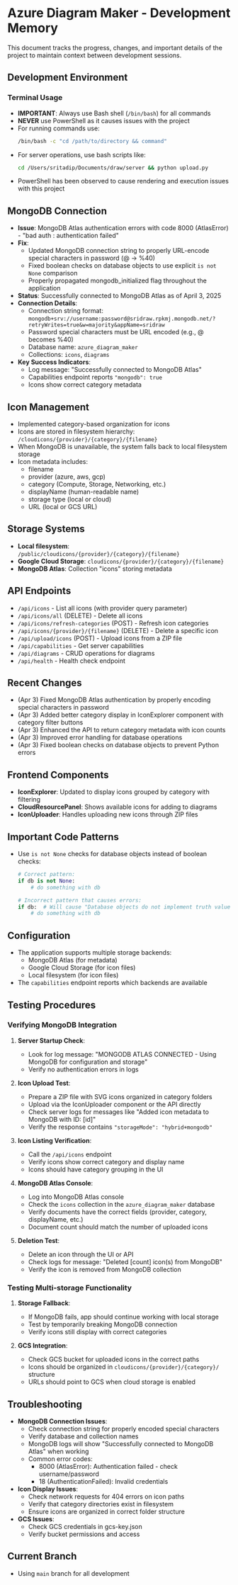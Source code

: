 # Azure Diagram Maker - Development Memory

This document tracks the progress, changes, and important details of the project to maintain context between development sessions.

## Development Environment

### Terminal Usage
- **IMPORTANT**: Always use Bash shell (`/bin/bash`) for all commands
- **NEVER** use PowerShell as it causes issues with the project
- For running commands use:
  ```bash
  /bin/bash -c "cd /path/to/directory && command"
  ```
- For server operations, use bash scripts like:
  ```bash
  cd /Users/sritadip/Documents/draw/server && python upload.py
  ```
- PowerShell has been observed to cause rendering and execution issues with this project

## MongoDB Connection
- **Issue**: MongoDB Atlas authentication errors with code 8000 (AtlasError) - "bad auth : authentication failed"
- **Fix**: 
  - Updated MongoDB connection string to properly URL-encode special characters in password (@ -> %40)
  - Fixed boolean checks on database objects to use explicit `is not None` comparison
  - Properly propagated mongodb_initialized flag throughout the application
- **Status**: Successfully connected to MongoDB Atlas as of April 3, 2025
- **Connection Details**:
  - Connection string format: `mongodb+srv://username:password@sridraw.rpkmj.mongodb.net/?retryWrites=true&w=majority&appName=sridraw`
  - Password special characters must be URL encoded (e.g., @ becomes %40)
  - Database name: `azure_diagram_maker`
  - Collections: `icons`, `diagrams`
- **Key Success Indicators**:
  - Log message: "Successfully connected to MongoDB Atlas"
  - Capabilities endpoint reports `"mongodb": true`
  - Icons show correct category metadata

## Icon Management
- Implemented category-based organization for icons
- Icons are stored in filesystem hierarchy: `/cloudicons/{provider}/{category}/{filename}`
- When MongoDB is unavailable, the system falls back to local filesystem storage
- Icon metadata includes:
  - filename
  - provider (azure, aws, gcp)
  - category (Compute, Storage, Networking, etc.)
  - displayName (human-readable name)
  - storage type (local or cloud)
  - URL (local or GCS URL)

## Storage Systems
- **Local filesystem**: `/public/cloudicons/{provider}/{category}/{filename}`
- **Google Cloud Storage**: `cloudicons/{provider}/{category}/{filename}`
- **MongoDB Atlas**: Collection "icons" storing metadata

## API Endpoints
- `/api/icons` - List all icons (with provider query parameter)
- `/api/icons/all` (DELETE) - Delete all icons
- `/api/icons/refresh-categories` (POST) - Refresh icon categories
- `/api/icons/{provider}/{filename}` (DELETE) - Delete a specific icon
- `/api/upload/icons` (POST) - Upload icons from a ZIP file
- `/api/capabilities` - Get server capabilities
- `/api/diagrams` - CRUD operations for diagrams
- `/api/health` - Health check endpoint

## Recent Changes
- (Apr 3) Fixed MongoDB Atlas authentication by properly encoding special characters in password
- (Apr 3) Added better category display in IconExplorer component with category filter buttons
- (Apr 3) Enhanced the API to return category metadata with icon counts
- (Apr 3) Improved error handling for database operations
- (Apr 3) Fixed boolean checks on database objects to prevent Python errors

## Frontend Components
- **IconExplorer**: Updated to display icons grouped by category with filtering
- **CloudResourcePanel**: Shows available icons for adding to diagrams
- **IconUploader**: Handles uploading new icons through ZIP files

## Important Code Patterns
- Use `is not None` checks for database objects instead of boolean checks:
  ```python
  # Correct pattern:
  if db is not None:
      # do something with db
  
  # Incorrect pattern that causes errors:
  if db:  # Will cause "Database objects do not implement truth value testing or bool()"
      # do something with db
  ```

## Configuration
- The application supports multiple storage backends:
  - MongoDB Atlas (for metadata)
  - Google Cloud Storage (for icon files)
  - Local filesystem (for icon files)
- The `capabilities` endpoint reports which backends are available

## Testing Procedures
### Verifying MongoDB Integration
1. **Server Startup Check**:
   - Look for log message: "MONGODB ATLAS CONNECTED - Using MongoDB for configuration and storage"
   - Verify no authentication errors in logs

2. **Icon Upload Test**:
   - Prepare a ZIP file with SVG icons organized in category folders
   - Upload via the IconUploader component or the API directly
   - Check server logs for messages like "Added icon metadata to MongoDB with ID: [id]"
   - Verify the response contains `"storageMode": "hybrid+mongodb"`

3. **Icon Listing Verification**:
   - Call the `/api/icons` endpoint
   - Verify icons show correct category and display name
   - Icons should have category grouping in the UI

4. **MongoDB Atlas Console**:
   - Log into MongoDB Atlas console
   - Check the `icons` collection in the `azure_diagram_maker` database
   - Verify documents have the correct fields (provider, category, displayName, etc.)
   - Document count should match the number of uploaded icons

5. **Deletion Test**:
   - Delete an icon through the UI or API
   - Check logs for message: "Deleted [count] icon(s) from MongoDB"
   - Verify the icon is removed from MongoDB collection

### Testing Multi-storage Functionality
1. **Storage Fallback**:
   - If MongoDB fails, app should continue working with local storage
   - Test by temporarily breaking MongoDB connection
   - Verify icons still display with correct categories

2. **GCS Integration**:
   - Check GCS bucket for uploaded icons in the correct paths
   - Icons should be organized in `cloudicons/{provider}/{category}/` structure
   - URLs should point to GCS when cloud storage is enabled

## Troubleshooting
- **MongoDB Connection Issues**:
  - Check connection string for properly encoded special characters
  - Verify database and collection names
  - MongoDB logs will show "Successfully connected to MongoDB Atlas" when working
  - Common error codes:
    - 8000 (AtlasError): Authentication failed - check username/password
    - 18 (AuthenticationFailed): Invalid credentials
- **Icon Display Issues**:
  - Check network requests for 404 errors on icon paths
  - Verify that category directories exist in filesystem
  - Ensure icons are organized in correct folder structure
- **GCS Issues**:
  - Check GCS credentials in gcs-key.json
  - Verify bucket permissions and access

## Current Branch
- Using `main` branch for all development 